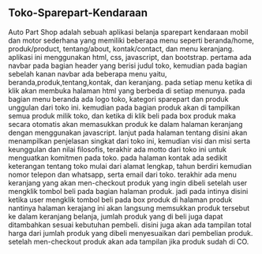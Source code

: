 ## Toko-Sparepart-Kendaraan
Auto Part Shop adalah sebuah aplikasi belanja sparepart kendaraan mobil dan motor sederhana yang memiliki beberapa menu seperti beranda/home, produk/product, tentang/about, kontak/contact, dan menu keranjang. aplikasi ini menggunakan html, css, javascript, dan bootstrap.
pertama ada navbar pada bagian header yang berisi judul toko, kemudian pada bagian sebelah kanan navbar ada beberapa menu yaitu, beranda,produk,tentang,kontak, dan keranjang. pada setiap menu ketika di klik akan membuka halaman html yang berbeda di setiap menunya. 
pada bagian menu beranda ada logo toko, kategori sparepart dan produk unggulan dari toko ini. kemudian pada bagian produk akan di tampilkan semua produk milik toko, dan ketika di klik beli pada box produk maka secara otomatis akan memasukkan produk ke dalam halaman keranjang dengan menggunakan javascript. 
lanjut pada halaman tentang disini akan menampilkan penjelasan singkat dari toko ini, kemudian visi dan misi serta keunggulan dan nilai filosofis, terakhir ada motto dari toko ini untuk menguatkan komitmen pada toko.
pada halaman kontak ada sedikit keterangan tentang toko mulai dari alamat lengkap, tahun berdiri kemudian nomor telepon dan whatsapp, serta email dari toko.
terakhir ada menu keranjang yang akan men-checkout produk yang ingin dibeli setelah user mengklik tombol beli pada bagian halaman produk. jadi pada intinya disini ketika user mengklik tombol beli pada box produk di halaman produk nantinya halaman kerajang ini akan langsung memsukkan produk tersebut ke dalam keranjang belanja, jumlah produk yang di beli juga dapat ditambahkan sesuai kebutuhan pembeli. disini juga akan ada tampilan total harga dari jumlah produk yang dibeli menyesuaikan dari pembelian produk. setelah men-checkout produk akan ada tampilan jika produk sudah di CO.
